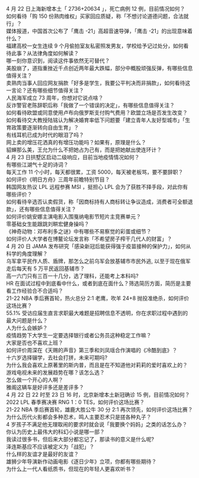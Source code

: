 4 月 22 日上海新增本土「 2736+20634 」，死亡病例 12 例，目前情况如何？  
如何看待「购 150 份熟肉维权」买家回应质疑，称「不想讨论道德问题，合法就行」？  
媒体报道，中国首次公布了「鹰击 -21」高超音速导弹，「鹰击 -21」的出现意味着什么？  
福建高校一女生连续 9 个月偷拍室友私密照发男友，学校给予记过处分，如何看待此事？从法律角度如何解读？  
哪一刻你意识到，阅读这件事依然无可替代？  
美股崩了，道指重挫近千点创近两年最大跌幅，部分中概股顽强反弹，有哪些信息值得关注？  
卖熟肉当事人回应网友捐款「好多是学生，我要公平判决而非捐款」，如何看待这一言论？还有哪些细节值得关注？  
人民海军成立 73 周年，你想对它说点啥？  
反诈警官老陈辞职后称「我做了一个错误的决定」，有哪些信息值得关注？  
如何看待欧盟或同意使用卢布向俄罗斯支付购气费用？欧盟立场是否发生改变？  
如何看待交大教授陆铭认为解决婚育率低下问题要「建立青年人友好型城市」「生育政策要逐渐转向自由生育」？  
有线耳机已成为时代的眼泪了吗？  
网上卖的增压花洒真的有增压功能吗？如果有，原理是什么？  
貂蝉那么美，王允为什么不把她占为己有，而是把她献出使连环计？  
4 月 23 日拱墅区启动二级响应，目前当地疫情情况如何？  
有哪些江湖气十足的诗词？  
每天工作 11 个小时，每天都很累，工资 5000，每天被老板骂，要不要辞职？  
如何评价《明日方舟》三周年前瞻特别节目？  
韩国网友热议 LPL 远程参赛 MSI ，挺担心 LPL 会为了获胜不择手段，对此你有哪些评价？  
如何看待辛选否认卖假货，称「因商标持有人商标转让争议造成，消费者可全额退款」，还有哪些信息值得关注？  
如何评价姚安娜主演电影入围戛纳电影节短片主竞赛单元？  
零基础女生能跟跳刘畊宏健身操吗？  
《神奇动物：邓布利多之谜》中有哪些不易察觉的彩蛋或细节？  
如何评价人大学者在博鳌论坛发言称「不希望房子榨干几代人的财富」？  
4 月 20 日 JAMA 发布研究「感染新冠后能获得强于疫苗接种的保护力」，如何从科学的角度理解？  
乌军拿平民作人质、盾牌，那怎么之前乌军会放基辅市市民外逃, 以至于现在俄军走后每天有 5 万平民返回基辅市？  
高一六门只有三百一十几分，选了理科，还能考上本科吗?  
HR 在面试过程中到底看中什么，或者到底在面什么？筛选简历方面，简历是主要看工作经验合不合适吗？  
21-22 NBA 季后赛首轮，热火总分 2:1 老鹰，吹羊 24+8 抛投准绝杀，如何评价这场比赛？  
55.1% 受访应届生直言求职最大难题是招聘信息不透明，你在求职过程中遇到的最大问题是什么？  
人为什么会嫉妒？  
疫情趋势下大学生一定要选择银行或者公务员这种稳定工作嘛？  
大家是否也不喜欢上班？  
如何评价周深在《天赐的声音》第三季和刘凤瑶合作演唱的《冷酷到底》？  
十六岁选择辍学，去社会打拼，未来可期吗?  
为什么我会喜欢上原著里的斯内普，而且是在不知道他对莉莉的爱时喜欢上的？  
游戏电视未来的发展趋势在哪？该怎么选？  
怎么做一个开心的人啊？  
雅阁这辆车是好评多还是差评多？  
4 月 22 日 22 时至 23 日 16 时，北京新增本土新冠确诊 15 例，目前情况如何？  
2022 LPL 春季赛决赛 RNG 1：0 TES，如何评价这场比赛？  
21-22 NBA 季后赛首轮，雄鹿大胜公牛 30 分 2:1 再次领先，如何评价这场比赛？  
为什么历代火影都会多种忍术，鸣人主要忍术只是搓各种丸子？  
4 岁孩子不满足他无理取闹的要求时就会说「我要换个妈妈」之类的话怎么办？  
你认为历史上最伟大的科幻小说是哪一部？  
我读过很多书，但后来大部分都忘记了，那读书的意义是什么呢?  
泽连斯基应不应该被定义为「战犯」？  
什么样的友谊才是最好的友谊？  
雄狮少年导演新作动画电影《逐日少年》立项，你都有哪些期待？  
为什么上一代人看纸质书，但现在的年轻人更喜欢听书？  
